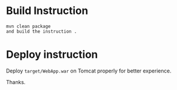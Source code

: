 

# Build Instruction


```
mvn clean package
and build the instruction .
```

# Deploy instruction

Deploy ```target/WebApp.war``` on Tomcat properly for better experience.

Thanks.

